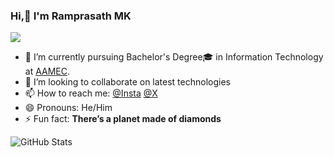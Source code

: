 ### Hi,👋 I'm Ramprasath MK

<!--
**Ramprasath-Codes/Ramprasath-Codes** is a ✨ _special_ ✨ repository because its `README.md` (this file) appears on your GitHub profile.

Here are some ideas to get you started:

- 🔭 I’m currently working on ...
- 🌱 I’m currently learning ...
- 👯 I’m looking to collaborate on ...
- 🤔 I’m looking for help with ...
- 💬 Ask me about ...
- 📫 How to reach me: ...
- 😄 Pronouns: ...
- ⚡ Fun fact: ...
-->

[AAMEC]: https://www.aamec.edu.in/

[![](https://visitcount.itsvg.in/api?id=ramprasathmk&icon=6&color=10)](https://visitcount.itsvg.in)

- 🌱 I’m currently pursuing Bachelor's Degree🎓 in Information Technology at [AAMEC][AAMEC].
- 👯 I’m looking to collaborate on latest technologies
- 📫 How to reach me: [@Insta](https://www.instagram.com/ramprasathmk_/) [@X](https://x.com/ramprasathmk/)
- 😄 Pronouns: He/Him
- ⚡ Fun fact: **There’s a planet made of diamonds**

![GitHub Stats](https://github-readme-stats.vercel.app/api?username=Ramprasath-Codes&theme=tokyonight)
